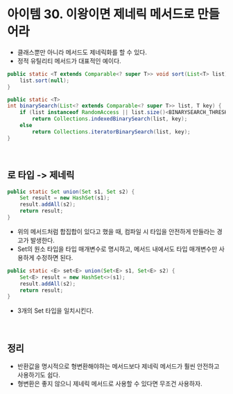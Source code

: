 # 아이템 30. 이왕이면 제네릭 메서드로 만들어라

* 클래스뿐만 아니라 메서드도 제네릭화를 할 수 있다.
* 정적 유틸리티 메서드가 대표적인 예이다.
```java
public static <T extends Comparable<? super T>> void sort(List<T> list) {
    list.sort(null);
}

public static <T>
int binarySearch(List<? extends Comparable<? super T>> list, T key) {
    if (list instanceof RandomAccess || list.size()<BINARYSEARCH_THRESHOLD)
        return Collections.indexedBinarySearch(list, key);
    else
        return Collections.iteratorBinarySearch(list, key);
}
```

<br>

## 로 타입 -> 제네릭
```java
public static Set union(Set s1, Set s2) {
	Set result = new HashSet(s1);
	result.addAll(s2);
	return result;
}
```
* 위의 메서드처럼 합집합이 있다고 했을 때, 컴파일 시 타입을 안전하게 만들라는 경고가 발생한다.
* Set의 원소 타입을 타입 매개변수로 명시하고, 메서드 내에서도 타입 매개변수만 사용하게 수정하면 된다.
```java
public static <E> set<E> union(Set<E> s1, Set<E> s2) {
	Set<E> result = new HashSet<>(s1);
	result.addAll(s2);
	return result;
}
```
* 3개의 Set 타입을 일치시킨다.

<br>

## 정리
* 반환값을 명시적으로 형변환해야하는 메서드보다 제네릭 메서드가 훨씬 안전하고 사용하기도 쉽다.
* 형변환은 좋지 않으니 제네릭 메서드로 사용할 수 있다면 무조건 사용하자.
